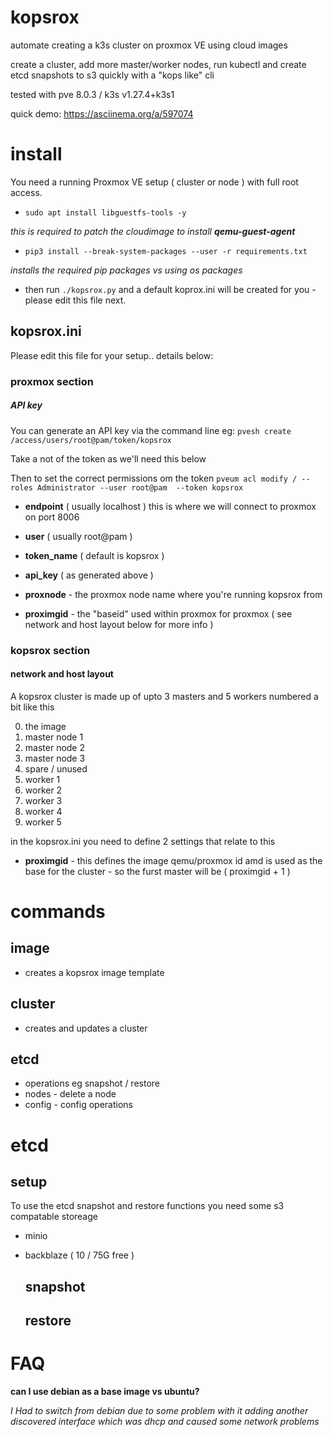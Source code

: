 # kopsrox
automate creating a k3s cluster on proxmox VE using cloud images

create a cluster, add more master/worker nodes, run kubectl and create etcd snapshots to s3 quickly with a "kops like" cli

tested with pve 8.0.3 / k3s v1.27.4+k3s1

quick demo: https://asciinema.org/a/597074

# install

You need a running Proxmox VE setup ( cluster or node ) with full root access. 

- `sudo apt install libguestfs-tools -y`

_this is required to patch the cloudimage to install __qemu-guest-agent___

- `pip3 install --break-system-packages --user -r requirements.txt`

_installs the required pip packages vs using os packages_

- then run `./kopsrox.py` and a default koprox.ini will be created for you - please edit this file next.
  
## kopsrox.ini

Please edit this file for your setup.. details below:

### proxmox section 

##### API key

You can generate an API key via the command line eg: `pvesh create /access/users/root@pam/token/kopsrox`

Take a not of the token as we'll need this below

Then to set the correct permissions om the token `pveum acl modify / --roles Administrator --user root@pam  --token kopsrox`

- __endpoint__ ( usually localhost ) this is where we will connect to proxmox on port 8006

- __user__ ( usually root@pam )

- __token_name__  ( default is kopsrox )

- __api_key__   ( as generated above ) 

- __proxnode__ - the proxmox node name where you're running kopsrox from

- __proximgid__ - the "baseid" used within proxmox for proxmox  ( see network and host layout below for more info ) 

### kopsrox section 

#### network and host layout

A kopsrox cluster is made up of upto 3 masters and 5 workers numbered a bit like this

0. the image
1. master node 1
2. master node 2
3. master node 3
4. spare / unused
5. worker 1
6. worker 2
7. worker 3
8. worker 4
9. worker 5

in the kopsrox.ini you need to define 2 settings that relate to this

- __proximgid__ - this defines the image qemu/proxmox id amd is used as the base for the cluster - so the furst master will be ( proximgid + 1 ) 
   

# commands
## image
- creates a kopsrox image template
## cluster
- creates and updates a cluster
## etcd
- operations eg snapshot / restore
- nodes - delete a node
- config - config operations

# etcd
## setup

To use the etcd snapshot and restore functions you need some s3 compatable storeage

- minio
- backblaze ( 10 / 75G free )

  ## snapshot
  ## restore

# FAQ
__can I use debian as a base image vs ubuntu?__

_I Had to switch from debian due to some problem with it adding another discovered interface which was dhcp and caused some network problems_

